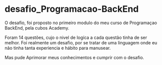 # desafio_Programacao-BackEnd

O desafio, foi proposto no primeiro modulo do meu curso de Programaçao BackEnd, pela cubos Academy. 

Foram 14 questões, cujo o nivel de logíca a cada questão tinha de ser melhor.
Foi realmente um desafio, por se tratar de uma linguagem onde eu não tinha tanta experiencia e hábito para manusear. 

Mas pude Aprimorar meus conhecimentos e cumprir com o desafio. 
